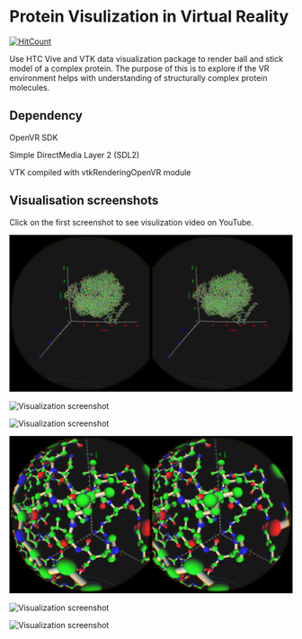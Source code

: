 # Protein Visulization in Virtual Reality 

[![HitCount](http://hits.dwyl.io/adityadua24/Protein-VTKopenVR.svg)](http://hits.dwyl.io/adityadua24/Protein-VTKopenVR)

Use HTC Vive and VTK data visualization package to render ball and stick model of a complex protein. The purpose of this is to explore if the VR environment helps with understanding of structurally complex protein molecules. 

## Dependency

OpenVR SDK

Simple DirectMedia Layer 2 (SDL2)

VTK compiled with vtkRenderingOpenVR module

## Visualisation screenshots

Click on the first screenshot to see visulization video on YouTube.

[![Visualization screenshot](./imgs/1.PNG)](https://youtu.be/dPkU7Uk7Lpo)

![Visualization screenshot](./imgs/2.PNG)

![Visualization screenshot](./imgs/3.PNG)

![Visualization screenshot](./imgs/4.PNG)

![Visualization screenshot](./imgs/5.PNG)

![Visualization screenshot](./imgs/6.PNG)
